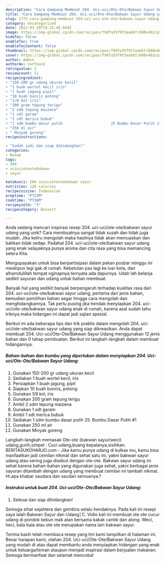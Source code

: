```yaml
---
description: "Cara Gampang Membuat 204. Uci-uci/Ote-Ote/Bakwan Sayur Udang yang Mantap"
title: "Cara Gampang Membuat 204. Uci-uci/Ote-Ote/Bakwan Sayur Udang yang Mantap"
slug: 1772-cara-gampang-membuat-204-uci-uci-ote-ote-bakwan-sayur-udang-yang-mantap
category: Uncategorized
date: 2022-03-10T14:31:40.844Z
image: https://img-global.cpcdn.com/recipes/f9dfa35f9f3aab8f/680x482cq70/204-uci-uciote-otebakwan-sayur-udang-foto-resep-utama.jpg
hideToc: false
enableToc: true
enableTocContent: false
thumbnail: https://img-global.cpcdn.com/recipes/f9dfa35f9f3aab8f/680x482cq70/204-uci-uciote-otebakwan-sayur-udang-foto-resep-utama.jpg
cover: https://img-global.cpcdn.com/recipes/f9dfa35f9f3aab8f/680x482cq70/204-uci-uciote-otebakwan-sayur-udang-foto-resep-utama.jpg
author: Admin
authorAv: notfound
ratingvalue: 3
reviewcount: 11
recipeingredient:
- "150-200 gr udang ukuran kecil"
- "1 buah wortel kecil iris"
- "1 buah jagung pipil"
- "10 buah buncis potong"
- "1/8 kol iris"
- "200 gram tepung terigu"
- "2 sdm tepung maizena"
- "1 sdt garam"
- "1 sdt merica bubuk"
- "1 sdm bumbu dasar putih                      25 Bumbu Dasar Putih 1"
- "250 ml air"
- " Minyak goreng"
recipeinstructions:

- "Sudah jadi dan siap dihidangkan!"
categories:
- Resep
tags:
- 204
- uciucioteotebakwan
- sayur

katakunci: 204 uciucioteotebakwan sayur 
nutrition: 126 calories
recipecuisine: Indonesian
preptime: "PT23M"
cooktime: "PT36M"
recipeyield: "3"
recipecategory: Dessert

---
```





Anda sedang mencari inspirasi resep 204. uci-uci/ote-ote/bakwan sayur udang yang unik? Cara membuatnya sangat tidak susah dan tidak juga mudah. Jika keliru mengolah maka hasilnya tidak akan memuaskan dan bahkan tidak sedap. Padahal 204. uci-uci/ote-ote/bakwan sayur udang yang enak selayaknya punya aroma dan cita rasa yang bisa memancing selera Kita.





Mengupayakan untuk bisa berpartisipasi dalam pekan posbar minggu ini meskipun lagi gak di rumah. Kebetulan pas lagi ke luar kota, dan alhamdulillah tempat nginapnya ternyata ada dapurnya. Udah lah belanja sedikit sayuran dan udang untuk bahan membuat.

Banyak hal yang sedikit banyak berpengaruh terhadap kualitas rasa dari 204. uci-uci/ote-ote/bakwan sayur udang, pertama dari jenis bahan, kemudian pemilihan bahan segar hingga cara mengolah dan menghidangkannya. Tak perlu pusing jika hendak menyiapkan 204. uci-uci/ote-ote/bakwan sayur udang enak di rumah, karena asal sudah tahu triknya maka hidangan ini dapat jadi sajian spesial.






Berikut ini ada beberapa tips dan trik praktis dalam mengolah 204. uci-uci/ote-ote/bakwan sayur udang yang siap dikreasikan. Anda dapat membuat 204. Uci-uci/Ote-Ote/Bakwan Sayur Udang menggunakan 12 jenis bahan dan 0 tahap pembuatan. Berikut ini langkah-langkah dalam membuat hidangannya.

<!--inarticleads1-->

##### Bahan-bahan dan bumbu yang diperlukan dalam menyiapkan 204. Uci-uci/Ote-Ote/Bakwan Sayur Udang:

1. Gunakan 150-200 gr udang ukuran kecil
1. Sediakan 1 buah wortel kecil, iris
1. Persiapkan 1 buah jagung, pipil
1. Siapkan 10 buah buncis, potong
1. Gunakan 1/8 kol, iris
1. Gunakan 200 gram tepung terigu
1. Ambil 2 sdm tepung maizena
1. Gunakan 1 sdt garam
1. Ambil 1 sdt merica bubuk
1. Sediakan 1 sdm bumbu dasar putih                      25. Bumbu Dasar Putih #1
1. Gunakan 250 ml air
1. Gunakan  Minyak goreng


Langkah-langkah memasak Ote-ote (bakwan sayur/weci) udang,gurih,simpel : Cuci udang,buang kepalanya,sisihkan. BERITASUKOHARJO.com - Jika kamu punya udang di kulkas mu, kamu bisa manfaatkan jadi cemilan nikmat dan sehat satu ini, yakni bakwan sayur udang atau sering juga disebut dengan ote-ote. Bakwan sayur udang ini sehat karena bahan-bahan yang digunakan juga sehat, yakni berbagai jenis sayuran ditambah dengan udang yang membuat cemilan ini tambah nikmat. Hi.apa khabar saudara dan saudari semuanya.? 

<!--inarticleads2-->

##### Instruksi untuk buat 204. Uci-uci/Ote-Ote/Bakwan Sayur Udang:


1. Selesai dan siap dihidangkan!

Semoga sihat sejahtera dan gembira selalu hendaknya. Pada kali ini resepi saya ialah Bakwan Sayur dan Udang│C. Vidio kali ini membuat ote ote cucur udang di pondok kebun mak atan bersama kakak cantik dan along. Weci, heci, bala bala atau ote ote merupakan nama lain bakwan sayur. 

Terima kasih telah membaca resep yang tim kami tampilkan di halaman ini. Besar harapan kami, olahan 204. Uci-uci/Ote-Ote/Bakwan Sayur Udang yang mudah di atas dapat membantu anda menyiapkan hidangan yang enak untuk keluarga/teman ataupun menjadi inspirasi dalam berjualan makanan. Semoga bermanfaat dan selamat mencoba!
